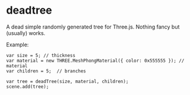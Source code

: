 # deadtree
A dead simple randomly generated tree for Three.js. Nothing fancy but (usually) works.

Example:
```
var size = 5; // thickness
var material = new THREE.MeshPhongMaterial({ color: 0x555555 }); // material
var children = 5;  // branches

var tree = deadTree(size, material, children);
scene.add(tree);
```
